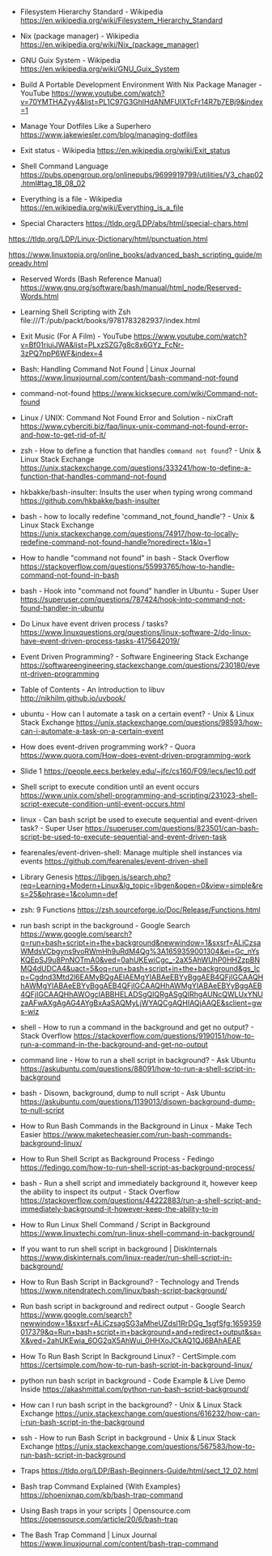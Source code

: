 



* Filesystem Hierarchy Standard - Wikipedia
https://en.wikipedia.org/wiki/Filesystem_Hierarchy_Standard

* Nix (package manager) - Wikipedia
https://en.wikipedia.org/wiki/Nix_(package_manager)

* GNU Guix System - Wikipedia
https://en.wikipedia.org/wiki/GNU_Guix_System

* Build A Portable Development Environment With Nix Package Manager - YouTube
https://www.youtube.com/watch?v=70YMTHAZyy4&list=PL1C97G3GhlHdANMFUIXTcFr14R7b7EBj9&index=1

* Manage Your Dotfiles Like a Superhero
https://www.jakewiesler.com/blog/managing-dotfiles




* Exit status - Wikipedia
https://en.wikipedia.org/wiki/Exit_status

* Shell Command Language
https://pubs.opengroup.org/onlinepubs/9699919799/utilities/V3_chap02.html#tag_18_08_02

* Everything is a file - Wikipedia
https://en.wikipedia.org/wiki/Everything_is_a_file

* Special Characters
https://tldp.org/LDP/abs/html/special-chars.html


https://tldp.org/LDP/Linux-Dictionary/html/punctuation.html

https://www.linuxtopia.org/online_books/advanced_bash_scripting_guide/moreadv.html

* Reserved Words (Bash Reference Manual)
https://www.gnu.org/software/bash/manual/html_node/Reserved-Words.html

* Learning Shell Scripting with Zsh
file:///T:/pub/packt/books/9781783282937/index.html

* Exit Music (For A Film) - YouTube
https://www.youtube.com/watch?v=Bf01riuiJWA&list=PLxzSZG7g8c8x6GYz_FcNr-3zPQ7npP6WF&index=4

* Bash: Handling Command Not Found | Linux Journal
https://www.linuxjournal.com/content/bash-command-not-found

* command-not-found
https://www.kicksecure.com/wiki/Command-not-found

* Linux / UNIX: Command Not Found Error and Solution - nixCraft
https://www.cyberciti.biz/faq/linux-unix-command-not-found-error-and-how-to-get-rid-of-it/

* zsh - How to define a function that handles `command not found`? - Unix & Linux Stack Exchange
https://unix.stackexchange.com/questions/333241/how-to-define-a-function-that-handles-command-not-found

* hkbakke/bash-insulter: Insults the user when typing wrong command
https://github.com/hkbakke/bash-insulter

* bash - how to locally redefine 'command_not_found_handle'? - Unix & Linux Stack Exchange
https://unix.stackexchange.com/questions/74917/how-to-locally-redefine-command-not-found-handle?noredirect=1&lq=1

* How to handle "command not found" in bash - Stack Overflow
https://stackoverflow.com/questions/55993765/how-to-handle-command-not-found-in-bash

* bash - Hook into "command not found" handler in Ubuntu - Super User
https://superuser.com/questions/787424/hook-into-command-not-found-handler-in-ubuntu

* Do Linux have event driven process / tasks?
https://www.linuxquestions.org/questions/linux-software-2/do-linux-have-event-driven-process-tasks-4175642019/

* Event Driven Programming? - Software Engineering Stack Exchange
https://softwareengineering.stackexchange.com/questions/230180/event-driven-programming

* Table of Contents - An Introduction to libuv
http://nikhilm.github.io/uvbook/

* ubuntu - How can I automate a task on a certain event? - Unix & Linux Stack Exchange
https://unix.stackexchange.com/questions/98593/how-can-i-automate-a-task-on-a-certain-event

* How does event-driven programming work? - Quora
https://www.quora.com/How-does-event-driven-programming-work

* Slide 1
https://people.eecs.berkeley.edu/~jfc/cs160/F09/lecs/lec10.pdf

* Shell script to execute condition until an event occurs
https://www.unix.com/shell-programming-and-scripting/231023-shell-script-execute-condition-until-event-occurs.html

* linux - Can bash script be used to execute sequential and event-driven task? - Super User
https://superuser.com/questions/823501/can-bash-script-be-used-to-execute-sequential-and-event-driven-task

* fearenales/event-driven-shell: Manage multiple shell instances via events
https://github.com/fearenales/event-driven-shell

* Library Genesis
https://libgen.is/search.php?req=Learning+Modern+Linux&lg_topic=libgen&open=0&view=simple&res=25&phrase=1&column=def

* zsh: 9 Functions
https://zsh.sourceforge.io/Doc/Release/Functions.html

* run bash script in the background - Google Search
https://www.google.com/search?q=run+bash+script+in+the+background&newwindow=1&sxsrf=ALiCzsaWMdsVCbgyns9voRWmHh9uRdM4Qg%3A1659359001304&ei=Gc_nYsKQEpSJ9u8PnNOTmA0&ved=0ahUKEwiCgc_-2aX5AhWUhP0HHZzpBNMQ4dUDCA4&uact=5&oq=run+bash+script+in+the+background&gs_lcp=Cgdnd3Mtd2l6EAMyBQgAEIAEMgYIABAeEBYyBggAEB4QFjIGCAAQHhAWMgYIABAeEBYyBggAEB4QFjIGCAAQHhAWMgYIABAeEBYyBggAEB4QFjIGCAAQHhAWOgcIABBHELADSgQIQRgASgQIRhgAUNcQWLUxYNUzaAFwAXgAgAG4AYgBxAaSAQMyLjWYAQCgAQHIAQjAAQE&sclient=gws-wiz

* shell - How to run a command in the background and get no output? - Stack Overflow
https://stackoverflow.com/questions/9190151/how-to-run-a-command-in-the-background-and-get-no-output

* command line - How to run a shell script in background? - Ask Ubuntu
https://askubuntu.com/questions/88091/how-to-run-a-shell-script-in-background

* bash - Disown, background, dump to null script - Ask Ubuntu
https://askubuntu.com/questions/1139013/disown-background-dump-to-null-script

* How to Run Bash Commands in the Background in Linux - Make Tech Easier
https://www.maketecheasier.com/run-bash-commands-background-linux/

* How to Run Shell Script as Background Process - Fedingo
https://fedingo.com/how-to-run-shell-script-as-background-process/

* bash - Run a shell script and immediately background it, however keep the ability to inspect its output - Stack Overflow
https://stackoverflow.com/questions/44222883/run-a-shell-script-and-immediately-background-it-however-keep-the-ability-to-in

* How to Run Linux Shell Command / Script in Background
https://www.linuxtechi.com/run-linux-shell-command-in-background/

* If you want to run shell script in background | DiskInternals
https://www.diskinternals.com/linux-reader/run-shell-script-in-background/

* How to Run Bash Script in Background? - Technology and Trends
https://www.nitendratech.com/linux/bash-script-background/

* Run bash script in background and redirect output - Google Search
https://www.google.com/search?newwindow=1&sxsrf=ALiCzsagSG3aMheUZdsl1RrDGg_1sgfSfg:1659359017379&q=Run+bash+script+in+background+and+redirect+output&sa=X&ved=2ahUKEwia_6OG2qX5AhWui_0HHXoJCkAQ1QJ6BAhAEAE

* How To Run Bash Script In Background Linux? - CertSimple.com
https://certsimple.com/how-to-run-bash-script-in-background-linux/

* python run bash script in background - Code Example & Live Demo Inside
https://akashmittal.com/python-run-bash-script-background/

* How can I run bash script in the background? - Unix & Linux Stack Exchange
https://unix.stackexchange.com/questions/616232/how-can-i-run-bash-script-in-the-background

* ssh - How to run Bash Script in background - Unix & Linux Stack Exchange
https://unix.stackexchange.com/questions/567583/how-to-run-bash-script-in-background

* Traps
https://tldp.org/LDP/Bash-Beginners-Guide/html/sect_12_02.html

* Bash trap Command Explained {With Examples}
https://phoenixnap.com/kb/bash-trap-command

* Using Bash traps in your scripts | Opensource.com
https://opensource.com/article/20/6/bash-trap

* The Bash Trap Command | Linux Journal
https://www.linuxjournal.com/content/bash-trap-command
